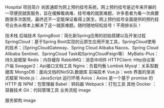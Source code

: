 Hospital
项目简介
尚医通即为网上预约挂号系统，网上预约挂号是近年来开展的一项便民就医服务，旨在缓解看病难、挂号难的就医难题，许多患者为看一次病要跑很多次医院，最终还不一定能保证看得上医生。网上预约挂号全面提供的预约挂号业务从根本上解决了这一就医难题。随时随地轻松挂号！不用排长队！

技术栈
后端技术
SpringBoot：简化新Spring应用的初始搭建以及开发过程
SpringCloud：基于Spring Boot实现的云原生应用开发工具，SpringCloud使用的技术：（SpringCloudGateway、Spring Cloud Alibaba Nacos、Spring Cloud Alibaba Sentinel、SpringCloud Task和SpringCloudFeign等）
MyBatis-Plus：持久层框架
Redis：内存缓存
RabbitMQ：消息中间件
HTTPClient: Http协议客户端
Swagger2：Api接口文档工具
Nginx：负载均衡
Lombok
Mysql：关系型数据库
MongoDB：面向文档的NoSQL数据库
前端技术
Vue.js：web 界面的渐进式框架
Node.js： JavaScript 运行环境
Axios：Axios 是一个基于 promise 的 HTTP 库
NPM：包管理器
Babel：转码器
Webpack：打包工具
其他
Docker ：容器技术
Git：代码管理工具
业务流程
image

服务架构
image